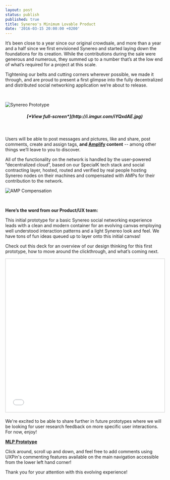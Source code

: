 ```yaml
---
layout: post
status: publish
published: true
title: Synereo's Minimum Lovable Product
date: '2016-03-15 20:00:00 +0200'
---
```


It’s been close to a year since our original crowdsale, and more than a year and a half since we first envisioned Synereo and started laying down the foundations for its creation. While the contributions during the sale were generous and numerous, they summed up to a number that’s at the low end of what’s required for a project at this scale.

Tightening our belts and cutting corners wherever possible, we made it through, and are proud to present a first glimpse into the fully decentralized and distributed social networking application we’re about to release.

<BR>

![Synereo Prototype](http://i.imgur.com/iYQxdAE.jpg)
<h5 style="text-align: center;" markdown="1">[*View full-screen*](http://i.imgur.com/iYQxdAE.jpg)</h5>
<BR>

Users will be able to post messages and pictures, like and share, post comments, create and assign tags, **and [Amplify](http://blog.synereo.com/2015/03/27/how-amps-work/) content** -- among other things we’ll leave to you to discover.

All of the functionality on the network is handled by the user-powered “decentralized cloud”, based on our SpecialK tech stack and social contracting layer, hosted, routed and verified by real people hosting Synereo nodes on their machines and compensated with AMPs for their contribution to the network.<BR>



![AMP Compensation](http://i.imgur.com/Uxznfj8.jpg)

<BR>


**Here’s the word from our Product/UX team:**

This initial prototype for a basic Synereo social networking experience leads with a clean and modern container for an evolving canvas employing well understood interaction patterns and a light Synereo look and feel. We have tons of fun ideas queued up to layer onto this initial canvas!

Check out this deck for an overview of our design thinking for this first prototype, how to move around the clickthrough, and what’s coming next.
<BR>


<iframe src="//www.slideshare.net/slideshow/embed_code/key/8BTcq4ZgFyUMGc" width="595" height="485" frameborder="0" marginwidth="0" marginheight="0" scrolling="no" style="border:1px solid #CCC; border-width:1px; margin-bottom:5px; max-width: 100%;" allowfullscreen> </iframe> 
<BR>

We're excited to be able to share further in future prototypes where we will be looking for user research feedback on more specific user interactions. For now, enjoy!<BR>

 
[**MLP Prototype**](https://live.uxpin.com/6bc5bca1d59d40e623e34e9aa595db533f23d867#/pages/46353355/nosidebar)<BR>

 
Click around, scroll up and down, and feel free to add comments using UXPin's commenting features available on the main navigation accessible from the lower left hand corner!
 
Thank you for your attention with this evolving experience!



